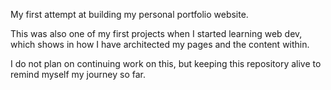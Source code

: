 My first attempt at building my personal portfolio website.

This was also one of my first projects when I started learning web dev, which shows in how I have architected my pages and the content within.

I do not plan on continuing work on this, but keeping this repository alive to remind myself my journey so far.
